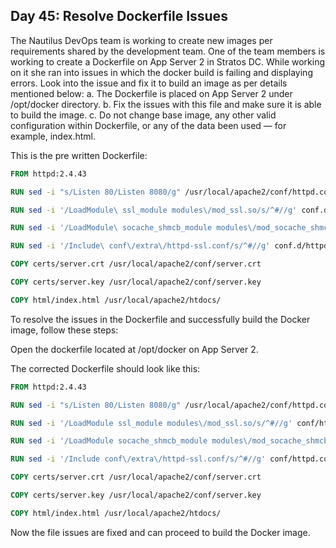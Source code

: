 ## Day 45: Resolve Dockerfile Issues

The Nautilus DevOps team is working to create new images per requirements shared by the development team. One of the team members is working to create a Dockerfile on App Server 2 in Stratos DC. While working on it she ran into issues in which the docker build is failing and displaying errors. Look into the issue and fix it to build an image as per details mentioned below:
a. The Dockerfile is placed on App Server 2 under /opt/docker directory.
b. Fix the issues with this file and make sure it is able to build the image.
c. Do not change base image, any other valid configuration within Dockerfile, or any of the data been used — for example, index.html.

This is the pre written Dockerfile:

```Dockerfile
FROM httpd:2.4.43

RUN sed -i "s/Listen 80/Listen 8080/g" /usr/local/apache2/conf/httpd.conf

RUN sed -i '/LoadModule\ ssl_module modules\/mod_ssl.so/s/^#//g' conf.d/httpd.conf

RUN sed -i '/LoadModule\ socache_shmcb_module modules\/mod_socache_shmcb.so/s/^#//g' conf.d/httpd.conf

RUN sed -i '/Include\ conf\/extra\/httpd-ssl.conf/s/^#//g' conf.d/httpd.conf

COPY certs/server.crt /usr/local/apache2/conf/server.crt

COPY certs/server.key /usr/local/apache2/conf/server.key

COPY html/index.html /usr/local/apache2/htdocs/
```

To resolve the issues in the Dockerfile and successfully build the Docker image, follow these steps:

Open the dockerfile located at /opt/docker on App Server 2.

The corrected Dockerfile should look like this:

```Dockerfile
FROM httpd:2.4.43

RUN sed -i "s/Listen 80/Listen 8080/g" /usr/local/apache2/conf/httpd.conf

RUN sed -i '/LoadModule ssl_module modules\/mod_ssl.so/s/^#//g' conf/httpd.conf

RUN sed -i '/LoadModule socache_shmcb_module modules\/mod_socache_shmcb.so/s/^#//g' conf/httpd.conf

RUN sed -i '/Include conf\/extra\/httpd-ssl.conf/s/^#//g' conf/httpd.conf

COPY certs/server.crt /usr/local/apache2/conf/server.crt

COPY certs/server.key /usr/local/apache2/conf/server.key

COPY html/index.html /usr/local/apache2/htdocs/
```
Now the file issues are fixed and can proceed to build the Docker image.

